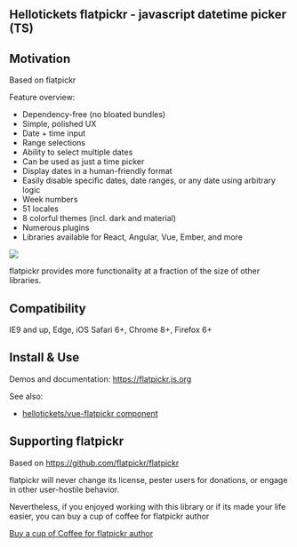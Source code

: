 ## Hellotickets flatpickr - javascript datetime picker (TS)

## Motivation
Based on flatpickr

Feature overview:

- Dependency-free (no bloated bundles)
- Simple, polished UX
- Date + time input
- Range selections
- Ability to select multiple dates
- Can be used as just a time picker
- Display dates in a human-friendly format
- Easily disable specific dates, date ranges, or any date using arbitrary logic
- Week numbers
- 51 locales
- 8 colorful themes (incl. dark and material)
- Numerous plugins
- Libraries available for React, Angular, Vue, Ember, and more

![](https://user-images.githubusercontent.com/11352152/36033089-f37dc1d0-0d7d-11e8-8ec4-c7a56d1ff92e.png)

flatpickr provides more functionality at a fraction of the size of other libraries.

## Compatibility
IE9 and up, Edge, iOS Safari 6+, Chrome 8+, Firefox 6+

## Install & Use

Demos and documentation: https://flatpickr.js.org

See also:
* [hellotickets/vue-flatpickr component](https://github.com/hellotickets/vue-flatpickr-component)

## Supporting flatpickr
Based on https://github.com/flatpickr/flatpickr

flatpickr will never change its license, pester users for donations, or engage in other user-hostile behavior.

Nevertheless, if you enjoyed working with this library or if its made your life easier, you can buy a cup of coffee for flatpickr author

<a href='https://ko-fi.com/A3381DJ9' target='_blank'>Buy a cup of Coffee for flatpickr author</a>
